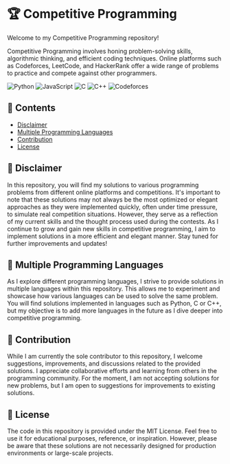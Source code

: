 # 🏆 Competitive Programming
Welcome to my Competitive Programming repository!

Competitive Programming involves honing problem-solving skills, algorithmic thinking, and efficient coding techniques. Online platforms such as Codeforces, LeetCode, and HackerRank offer a wide range of problems to practice and compete against other programmers.

![Python](https://img.shields.io/badge/-Python-blue?logo=python&logoColor=white)
![JavaScript](https://img.shields.io/badge/-JavaScript-F7DF1E?logo=javascript&logoColor=black)
![C](https://img.shields.io/badge/-C-00599C?logo=c&logoColor=white&color=blue)
![C++](https://img.shields.io/badge/-C++-00599C?logo=c%2B%2B&logoColor=white&color=orange)
![Codeforces](https://img.shields.io/badge/-Codeforces-808080?logo=codeforces&logoColor=white)

## 📌 Contents
- [Disclaimer](#-disclaimer)
- [Multiple Programming Languages](#-multiple-programming-languages)
- [Contribution](#-contribution)
- [License](#-license)

## 📌 Disclaimer
In this repository, you will find my solutions to various programming problems from different online platforms and competitions. It's important to note that these solutions may not always be the most optimized or elegant approaches as they were implemented quickly, often under time pressure, to simulate real competition situations. However, they serve as a reflection of my current skills and the thought process used during the contests. As I continue to grow and gain new skills in competitive programming, I aim to implement solutions in a more efficient and elegant manner. Stay tuned for further improvements and updates!

## 📌 Multiple Programming Languages
As I explore different programming languages, I strive to provide solutions in multiple languages within this repository. This allows me to experiment and showcase how various languages can be used to solve the same problem. You will find solutions implemented in languages such as Python, C or C++, but my objective is to add more languages in the future as I dive deeper into competitive programming.

## 📌 Contribution
While I am currently the sole contributor to this repository, I welcome suggestions, improvements, and discussions related to the provided solutions. I appreciate collaborative efforts and learning from others in the programming community. For the moment, I am not accepting solutions for new problems, but I am open to suggestions for improvements to existing solutions.

## 📌 License
The code in this repository is provided under the MIT License. Feel free to use it for educational purposes, reference, or inspiration. However, please be aware that these solutions are not necessarily designed for production environments or large-scale projects.

